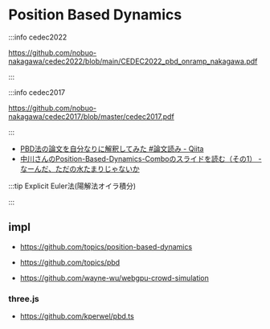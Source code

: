 # Position Based Dynamics

:::info cedec2022

https://github.com/nobuo-nakagawa/cedec2022/blob/main/CEDEC2022_pbd_onramp_nakagawa.pdf

:::

:::info cedec2017

https://github.com/nobuo-nakagawa/cedec2017/blob/master/cedec2017.pdf

:::

- [PBD法の論文を自分なりに解釈してみた #論文読み - Qiita](https://qiita.com/doRA9876/items/0f2c79204f2412c0f7a3)
- [中川さんのPosition-Based-Dynamics-Comboのスライドを読む（その1） - なーんだ、ただの水たまりじゃないか](https://karino2.github.io/2017/09/15/28.html)

:::tip Explicit Euler法(陽解法オイラ積分)

:::

## impl

- https://github.com/topics/position-based-dynamics
- https://github.com/topics/pbd

- https://github.com/wayne-wu/webgpu-crowd-simulation

### three.js

- https://github.com/kperwel/pbd.ts
